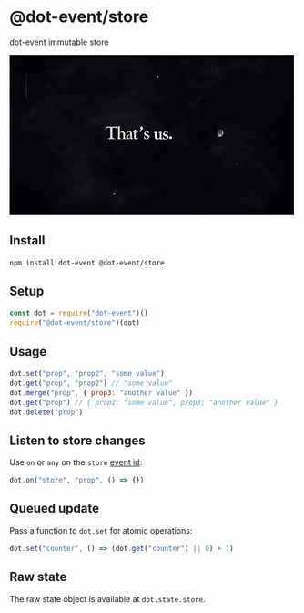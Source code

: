 # @dot-event/store

dot-event immutable store

![that's us](thatsus.png)

## Install

```bash
npm install dot-event @dot-event/store
```

## Setup

```js
const dot = require("dot-event")()
require("@dot-event/store")(dot)
```

## Usage

```js
dot.set("prop", "prop2", "some value")
dot.get("prop", "prop2") // "some value"
dot.merge("prop", { prop3: "another value" })
dot.get("prop") // { prop2: "some value", prop3: "another value" }
dot.delete("prop")
```

## Listen to store changes

Use `on` or `any` on the `store` [event id](https://github.com/dot-event/dot-event2#event-id):

```js
dot.on("store", "prop", () => {})
```

## Queued update

Pass a function to `dot.set` for atomic operations:

```js
dot.set("counter", () => (dot.get("counter") || 0) + 1)
```

## Raw state

The raw state object is available at `dot.state.store`.
